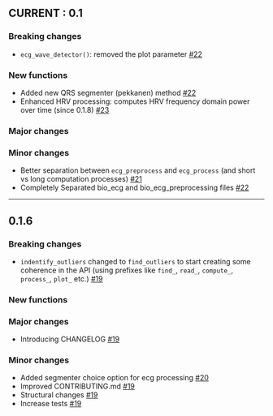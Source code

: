 ## CURRENT : 0.1

### Breaking changes
- `ecg_wave_detector()`: removed the plot parameter [#22](https://github.com/neuropsychology/NeuroKit.py/pull/22)
### New functions
- Added new QRS segmenter (pekkanen) method [#22](https://github.com/neuropsychology/NeuroKit.py/pull/22)
- Enhanced HRV processing: computes HRV frequency domain power over time (since 0.1.8) [#23](https://github.com/neuropsychology/NeuroKit.py/pull/23)
### Major changes
### Minor changes
- Better separation between `ecg_preprocess` and `ecg_process` (and short vs long computation processes) [#21](https://github.com/neuropsychology/NeuroKit.py/pull/21)
- Completely Separated bio_ecg and bio_ecg_preprocessing files [#22](https://github.com/neuropsychology/NeuroKit.py/pull/22)
---------
## 0.1.6 

### Breaking changes
- `indentify_outliers` changed to `find_outliers` to start creating some coherence in the API (using prefixes like `find_`, `read_`, `compute_`, `process_`, `plot_` etc.) [#19](https://github.com/neuropsychology/NeuroKit.py/pull/19)
### New functions
### Major changes
- Introducing CHANGELOG [#19](https://github.com/neuropsychology/NeuroKit.py/pull/19)
### Minor changes
- Added segmenter choice option for ecg processing [#20](https://github.com/neuropsychology/NeuroKit.py/pull/20)
- Improved CONTRIBUTING.md [#19](https://github.com/neuropsychology/NeuroKit.py/pull/19)
- Structural changes [#19](https://github.com/neuropsychology/NeuroKit.py/pull/19)
- Increase tests [#19](https://github.com/neuropsychology/NeuroKit.py/pull/19)


